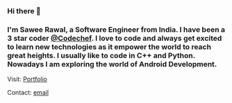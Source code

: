 ### Hi there 👋

### I'm Sawee Rawal, a Software Engineer from India. I have been a 3 star coder <a href="https://www.codechef.com/users/sawee" target="_blank">@Codechef</a>. I love to code and always get excited to learn new technologies as it empower the world to reach great heights. I usually like to code in C++ and Python. Nowadays I am exploring the world of Android Development. 

 Visit: [Portfolio](https://sawee-rawal.netlify.app)

 Contact: [email](mailto:saweerawal1998@gmail.com)


<!--
**saweerawal/saweerawal** is a ✨ _special_ ✨ repository because its `README.md` (this file) appears on your GitHub profile.

Here are some ideas to get you started:

- 🔭 I’m currently working on ...
- 🌱 I’m currently learning ...
- 👯 I’m looking to collaborate on ...
- 🤔 I’m looking for help with ...
- 💬 Ask me about ...
- 📫 How to reach me: ...
- 😄 Pronouns: ...
- ⚡ Fun fact: ...
-->
